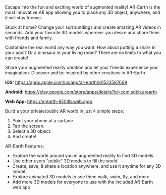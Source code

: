 Escape into the fun and exciting world of augmented reality! AR-Earth is the most innovative AR app allowing you to place any 3D object, anywhere, and it will stay forever.

Stuck at home? Change your surroundings and create amazing AR videos in seconds. Add your favorite 3D models wherever you desire and share them with friends and family.

Customize the real world any way you want. How about putting a shark in your pool? Or a dinosaur in your living room? There are no limits to what you can create!

Share your augmented reality creation and let your friends experience your imagination. Discover and be inspired by other creations in AR-Earth.

**iOS:** https://apps.apple.com/us/app/ar-earth/id1523587669

**Android:** https://play.google.com/store/apps/details?id=com.sdbh.arearth

**Web App:** https://arearth-6503b.web.app/

Build a your private/public AR world in just 4 simple steps:

1. Point your phone at a surface.
2. Tap the screen.
3. Select a 3D object.
4. And create!

AR-Earth Features:

- Explore the world around you in augmented reality to find 3D models
- Use other users "public" 3D models to fill the world
- Create, save, & share a location anywhere, and use it anytime for any 3D model
- Explore animated 3D models to see them walk, swim, fly, and more
- Add more 3D models for everyone to use with the included AR-Earth web app
